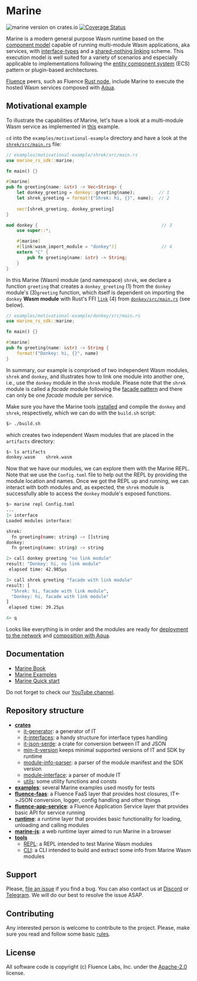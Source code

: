 # Marine

![marine version on crates.io](https://img.shields.io/crates/v/marine?color=green&style=flat-square)
[![Coverage Status](https://coveralls.io/repos/github/fluencelabs/marine/badge.svg)](https://coveralls.io/github/fluencelabs/marine)

Marine is a modern general purpose Wasm runtime based on the [component model](https://github.com/WebAssembly/component-model) capable of running multi-module Wasm applications, aka services, with [interface-types](https://github.com/WebAssembly/interface-types) and a [shared-nothing linking](https://training.linuxfoundation.org/blog/how-and-why-to-link-webassembly-modules/) scheme. This execution model is well suited for a variety of scenarios and especially applicable to implementations following the [entity component system](https://en.wikipedia.org/wiki/Entity_component_system) (ECS) pattern or plugin-based architectures.

[Fluence](https://fluence.network) peers, such as Fluence [Rust node](https://github.com/fluencelabs/fluence), include Marine to execute the hosted Wasm services composed with [Aqua](https://github.com/fluencelabs/aqua).


## Motivational example

To illustrate the capabilities of Marine, let's have a look at a multi-module Wasm service as implemented in [this](./examples/motivational-example) example.

`cd` into the `examples/motivational-example` directory and have a look at the  [`shrek/src/main.rs`](./examples/motivational-example/shrek/src/main.rs) file: 

```rust
// examples/motivational-example/shrek/src/main.rs
use marine_rs_sdk::marine;

fn main() {}

#[marine]
pub fn greeting(name: &str) -> Vec<String> {
    let donkey_greeting = donkey::greeting(name);         // 1
    let shrek_greeting = format!("Shrek: hi, {}", name);  // 2
    
    vec![shrek_greeting, donkey_greeting]                 
}

mod donkey {                                               // 3
    use super::*;

    #[marine]
    #[link(wasm_import_module = "donkey")]                 // 4
    extern "C" {
        pub fn greeting(name: &str) -> String;
    }
}
```

In this Marine (Wasm) module (and namespace) `shrek`, we declare a function `greeting` that creates a `donkey_greeting` (1) from the `donkey` module's (3)`greeting` function, which itself is dependent on importing the `donkey` **Wasm module** with Rust's FFI [`link`](https://doc.rust-lang.org/nomicon/ffi.html) (4) from [`donkey/src/main.rs`](./examples/motivational-example/donkey/src/main.rs) (see below).

```rust
// examples/motivational-example/donkey/src/main.rs
use marine_rs_sdk::marine;

fn main() {}

#[marine]
pub fn greeting(name: &str) -> String {
    format!("Donkey: hi, {}", name)
}
```

In summary, our example is comprised of two independent Wasm modules, `shrek` and `donkey`, and illustrates how to link one module into another one, i.e., use the `donkey` module in the `shrek` module. Please note that the `shrek` module is called a *facade* module following the [facade pattern]((https://en.wikipedia.org/wiki/Facade_pattern)) and there can only be one *facade* module per service. 


Make sure you have the Marine tools [installed](https://fluence.dev/docs/marine-book/quick-start/setting-up-the-development-environment) and compile the `donkey` and `shrek`, respectively, which we can do with the `build.sh` script:

```bash
$> ./build.sh
```

which creates two independent Wasm modules that are placed in the `artifacts` directory:

```bash
$> ls artifacts
donkey.wasm    shrek.wasm
```

Now that we have our modules, we can explore them with the Marine REPL. Note that we use the  `Config.toml` file to help out the REPL by providing the module location and names. Once we got the REPL up and running, we can interact with both modules and, as expected, the `shrek` module is successfully able to access the `donkey` module's exposed functions.

```bash
$> marine repl Config.toml
...
1> interface
Loaded modules interface:

shrek:
  fn greeting(name: string) -> []string
donkey:
  fn greeting(name: string) -> string

2> call donkey greeting "no link module"
result: "Donkey: hi, no link module"
 elapsed time: 42.985µs

3> call shrek greeting "facade with link module"
result: [
  "Shrek: hi, facade with link module",
  "Donkey: hi, facade with link module"
]
 elapsed time: 39.25µs

4> q
```

Looks like everything is in order and the modules are ready for [deployment to the network](https://fluence.dev/docs/build/quick-start/hosted-services/#deploying-a-wasm-module-to-the-network) and [composition with Aqua](https://fluence.dev/docs/build/quick-start/service-composition-and-reuse/).


## Documentation

- [Marine Book](https://fluence.dev/docs/marine-book/introduction)
- [Marine Examples](https://github.com/fluencelabs/examples/tree/main/marine-examples)
- [Marine Quick start](https://fluence.dev/docs/marine-book/quick-start/)

Do not forget to check our [YouTube channel](https://www.youtube.com/@fluencelabs).

## Repository structure

- [**crates**](./crates)
    - [it-generator](./crates/it-generator): a generator of IT
    - [it-interfaces](./crates/it-interfaces): a handy structure for interface types handling
    - [it-json-serde](./crates/it-json-serde): a crate for conversion between IT and JSON
    - [min-it-version](./crates/min-it-version) keeps minimal supported versions of IT and SDK by runtime
    - [module-info-parser](./crates/module-info-parser): a parser of the module manifest and the SDK version
    - [module-interface](./crates/module-interface): a parser of module IT
    - [utils](./crates/utils): some utility functions and consts
- [**examples**](./examples): several Marine examples used mostly for tests
- [**fluence-faas**](./fluence-faas): a Fluence FaaS layer that provides host closures, IT<->JSON conversion, logger, config handling and other things
- [**fluence-app-service**](./fluence-app-service): a Fluence Application Service layer that provides basic API for service running
- [**runtime**](./runtime): a runtime layer that provides basic functionality for loading, unloading and calling modules
- [**marine-js**](./marine-js): a web runtime layer aimed to run Marine in a browser
- [**tools**](./tools)
    - [REPL](./tools/repl): a REPL intended to test Marine Wasm modules
    - [CLI](./tools/cli): a CLI intended to build and extract some info from Marine Wasm modules


## Support

Please, [file an issue](https://github.com/fluencelabs/marine/issues) if you find a bug. You can also contact us at [Discord](https://discord.com/invite/5qSnPZKh7u) or [Telegram](https://t.me/fluence_project).  We will do our best to resolve the issue ASAP.


## Contributing

Any interested person is welcome to contribute to the project. Please, make sure you read and follow some basic [rules](./CONTRIBUTING.md).


## License

All software code is copyright (c) Fluence Labs, Inc. under the [Apache-2.0](./LICENSE) license.
